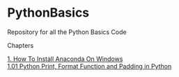 # PythonBasics
Repository for all the Python Basics Code

Chapters

[1. How To Install Anaconda On Windows](https://youtu.be/satUNizll4o) <br/>
  [  1.01 Python Print, Format Function and Padding in Python](https://youtu.be/WW_c6jOemWo)
  
